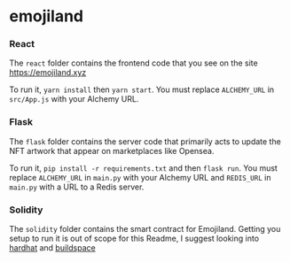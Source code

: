 # emojiland

### React

The `react` folder contains the frontend code that you see on the site https://emojiland.xyz

To run it, `yarn install` then `yarn start`. You must replace `ALCHEMY_URL` in `src/App.js` with your Alchemy URL.

### Flask

The `flask` folder contains the server code that primarily acts to update the NFT artwork that appear on marketplaces like Opensea. 

To run it, `pip install -r requirements.txt` and then `flask run`. You must replace `ALCHEMY_URL` in `main.py` with your Alchemy URL and `REDIS_URL` in `main.py` with a URL to a Redis server.

### Solidity

The `solidity` folder contains the smart contract for Emojiland. Getting you setup to run it is out of scope for this Readme, I suggest looking into [hardhat](https://hardhat.org/) and [buildspace](https://buildspace.so/)

